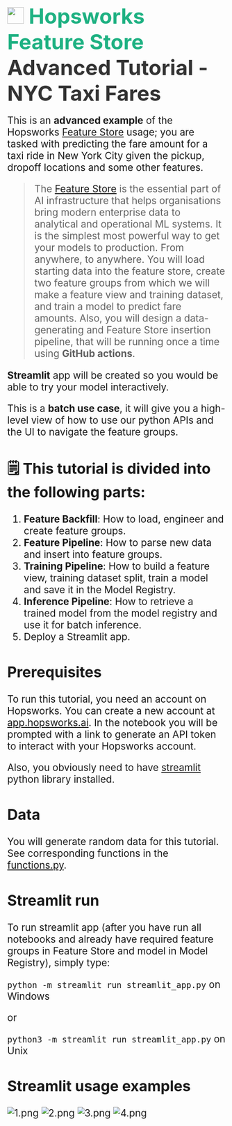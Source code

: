 # <span style="font-width:bold; font-size: 3rem; color:#1EB182;"><img src="../../images/icon102.png" width="38px"></img> **Hopsworks Feature Store** </span><span style="font-width:bold; font-size: 3rem; color:#333;">Advanced Tutorial - NYC Taxi Fares</span>



<span style="font-width:bold; font-size: 1.4rem;">
  This is an <b>advanced example</b> of the Hopsworks <a href="https://www.hopsworks.ai/feature-store">Feature Store</a> usage; you are tasked with predicting the fare amount for a taxi ride in New York City given the pickup, dropoff locations and some other features.

> The [Feature Store](https://www.hopsworks.ai/feature-store) is the essential part of AI infrastructure that helps organisations bring modern enterprise data to analytical and operational ML systems. It is the simplest most powerful way to get your models to production. From anywhere, to anywhere.
  You will load starting data into the feature store, create two feature groups from which we will make a feature view and training dataset, and train a model to predict fare amounts.
  Also, you will design a data-generating and Feature Store insertion pipeline, that will be running once a time using <b>GitHub actions</b>.

  <b>Streamlit</b> app will be created so you would be able to try your model interactively.

   This is a <b>batch use case</b>, it will give you a high-level view of how to use our python APIs and the UI to navigate the feature groups.
 </span>

## **🗒️ This tutorial is divided into the following parts:**
1. **Feature Backfill**: How to load, engineer and create feature groups.
2. **Feature Pipeline**: How to parse new data and insert into feature groups.
3. **Training Pipeline**: How to build a feature view, training dataset split, train a model and save it in the Model Registry.
4. **Inference Pipeline**: How to retrieve a trained model from the model registry and use it for batch inference.
5. Deploy a Streamlit app.


## Prerequisites
To run this tutorial, you need an account on Hopsworks. You can create a new account at  [app.hopsworks.ai](https://app.hopsworks.ai).
In the notebook you will be prompted with a link to generate an API token to interact with your Hopsworks account.

Also, you obviously need to have [streamlit](https://docs.streamlit.io/library/get-started/installation)  python library installed.


## Data
You will generate random data for this tutorial. See corresponding functions in the [functions.py](https://github.com/logicalclocks/hopsworks-tutorials/blob/branch-4.2/advanced_tutorials/nyc_taxi_fares/functions.py).


## Streamlit run
To run streamlit app (after you have run all notebooks and already have required feature groups in Feature Store and model in Model Registry), simply type:

`python -m streamlit run streamlit_app.py` on Windows

or

`python3 -m streamlit run streamlit_app.py` on Unix


## Streamlit usage examples
![1.png](images/1.png)
![2.png](images/2.png)
![3.png](images/3.png)
![4.png](images/4.png)
